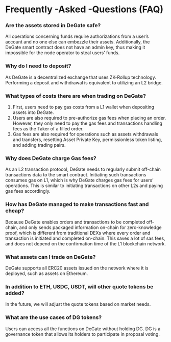 # Frequently -Asked -Questions (FAQ)

### Are the assets stored in DeGate safe?

All operations concerning funds require authorizations from a user’s account and no one else can embezzle their assets. Additionally, the DeGate smart contract does not have an admin key, thus making it impossible for the node operator to steal users’ funds.

### Why do I need to deposit?

As DeGate is a decentralized exchange that uses ZK-Rollup technology. Performing a deposit and withdrawal is equivalent to utilizing an L2 bridge.

### What types of costs there are when trading on DeGate?

1. First, users need to pay gas costs from a L1 wallet when depositing assets into DeGate.
2. Users are also required to pre-authorize gas fees when placing an order. However, they only need to pay the gas fees and transactions handling fees as the Taker of a filled order.
3. Gas fees are also required for operations such as assets withdrawals and transfers, resetting Asset Private Key, permissionless token listing, and adding trading pairs.

### Why does DeGate charge Gas fees?

As an L2 transaction protocol, DeGate needs to regularly submit off-chain transactions data to the smart contract. Initiating such transactions consumes gas on L1, which is why DeGate charges gas fees for users’ operations. This is similar to initiating transactions on other L2s and paying gas fees accordingly.

### How has DeGate managed to make transactions fast and cheap?

Because DeGate enables orders and transactions to be completed off-chain, and only sends packaged information on-chain for zero-knowledge proof, which is different from traditional DEXs where every order and transaction is initiated and completed on-chain. This saves a lot of sas fees, and does not depend on the confirmation time of the L1 blockchain network.

### What assets can I trade on DeGate?

DeGate supports all ERC20 assets issued on the network where it is deployed, such as assets on Ethereum.

### In addition to ETH, USDC, USDT, will other quote tokens be added?

In the future, we will adjust the quote tokens based on market needs.

### What are the use cases of DG tokens?

Users can access all the functions on DeGate without holding DG. DG is a governance token that allows its holders to participate in proposal voting.
